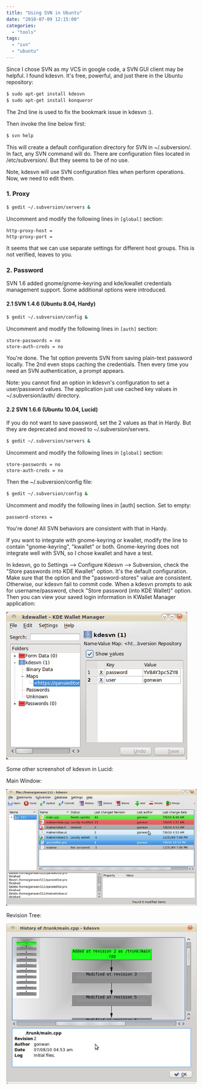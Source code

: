 ```yaml
---
title: "Using SVN in Ubuntu"
date: "2010-07-09 12:15:00"
categories: 
  - "tools"
tags: 
  - "svn"
  - "ubuntu"
---
```


Since I chose SVN as my VCS in google code, a SVN GUI client may be helpful. I found kdesvn. It's free, powerful, and just there in the Ubuntu repository:

```bash
$ sudo apt-get install kdesvn
$ sudo apt-get install konqueror
```

The 2nd line is used to fix the bookmark issue in kdesvn :).

Then invoke the line below first:

```bash
$ svn help
```

This will create a default configuration directory for SVN in ~/.subversion/. In fact, any SVN command will do. There are configuration files located in /etc/subversion/. But they seems to be of no use.

Note, kdesvn will use SVN configuration files when perform operations. Now, we need to edit them.

### 1. Proxy

```bash
$ gedit ~/.subversion/servers &
```

Uncomment and modify the following lines in `[global]` section:

```
http-proxy-host = 
http-proxy-port = 
```

It seems that we can use separate settings for different host groups. This is not verified, leaves to you.

### 2. Password

SVN 1.6 added gnome/gnome-keyring and kde/kwallet credentials management support. Some additional options were introduced.

#### 2.1 SVN 1.4.6 (Ubuntu 8.04, Hardy)

```bash
$ gedit ~/.subversion/config &
```

Uncomment and modify the following lines in `[auth]` section:

```
store-passwords = no
store-auth-creds = no
```

You're done. The 1st option prevents SVN from saving plain-text password locally. The 2nd even stops caching the credentials. Then every time you need an SVN authentication, a prompt appears.

Note: you cannot find an option in kdesvn's configuration to set a user/password values. The application just use cached key values in ~/.subversion/auth/ directory.

#### 2.2 SVN 1.6.6 (Ubuntu 10.04, Lucid)

If you do not want to save password, set the 2 values as that in Hardy. But they are deprecated and moved to ~/.subversion/servers.

```bash
$ gedit ~/.subversion/servers &
```

Uncomment and modify the following lines in `[global]` section:

```
store-passwords = no
store-auth-creds = no
```

Then the ~/.subversion/config file:

```bash
$ gedit ~/.subversion/config &
```

Uncomment and modify the following lines in \[auth\] section. Set to empty:

```
password-stores =
```

You're done! All SVN behaviors are consistent with that in Hardy.

If you want to integrate with gnome-keyring or kwallet, modify the line to contain "gnome-keyring", "kwallet" or both. Gnome-keyring does not integrate well with SVN, so I chose kwallet and have a test.

In kdesvn, go to Settings --> Configure Kdesvn --> Subversion, check the "Store passwords into KDE Kwallet" option. It's the default configuration. Make sure that the option and the "password-stores" value are consistent. Otherwise, our kdesvn fail to commit code. When a kdesvn prompts to ask for username/password, check "Store password (into KDE Wallet)" option. Then you can view your saved login information in KWallet Manager application:

![lucid_kwallet](../../images/2010/lucid_kwallet.jpg)

Some other screenshot of kdesvn in Lucid:

Main Window:

![lucid_kdesvn](../../images/2010/lucid_kdesvn.jpg)

Revision Tree:

![lucid_kdesvn_2](../../images/2010/lucid_kdesvn_2.jpg)
